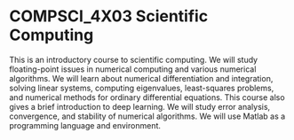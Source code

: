 # COMPSCI_4X03 Scientific Computing
This is an introductory course to scientific computing. We will study floating-point issues in numerical computing and various numerical algorithms. We will learn about numerical differentiation and integration, solving linear systems, computing eigenvalues, least-squares problems, and numerical methods for ordinary differential equations. This course also gives a brief introduction to deep learning. We will study error analysis, convergence, and stability of numerical algorithms. We will use Matlab as a programming language and environment.
